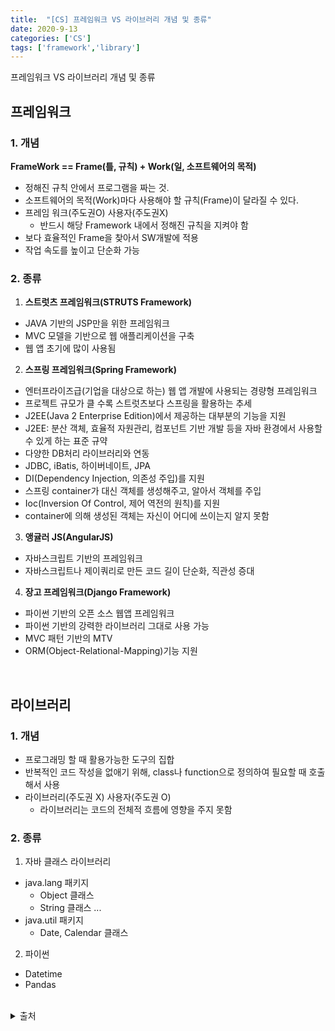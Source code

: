 ```yaml
---
title:  "[CS] 프레임워크 VS 라이브러리 개념 및 종류"
date: 2020-9-13
categories: ['CS']
tags: ['framework','library']
---
```


프레임워크 VS 라이브러리 개념 및 종류

## 프레임워크

### 1. 개념
**FrameWork == Frame(틀, 규칙) + Work(일, 소프트웨어의 목적)**
-  정해진 규칙 안에서 프로그램을 짜는 것.
-  소프트웨어의 목적(Work)마다 사용해야 할 규칙(Frame)이 달라질 수 있다.
-  프레임 워크(주도권O) 사용자(주도권X) 
   -  반드시 해당 Framework 내에서 정해진 규칙을 지켜야 함
- 보다 효율적인 Frame을 찾아서 SW개발에 적용
-  작업 속도를 높이고 단순화 가능

### 2. 종류
1. **스트럿츠 프레임워크(STRUTS Framework)**
  - JAVA 기반의 JSP만을 위한 프레임워크
  - MVC 모델을 기반으로 웹 애플리케이션을 구축
  - 웹 앱 초기에 많이 사용됨
2. **스프링 프레임워크(Spring Framework)**
  - 엔터프라이즈급(기업을 대상으로 하는) 웹 앱 개발에 사용되는 경량형 프레임워크
  - 프로젝트 규모가 클 수록 스트럿츠보다 스프링을 활용하는 추세
  - J2EE(Java 2 Enterprise Edition)에서 제공하는 대부분의 기능을 지원
  - J2EE: 분산 객체, 효율적 자원관리, 컴포넌트 기반 개발 등을 자바 환경에서 사용할 수 있게 하는 표준 규약 
  - 다양한 DB처리 라이브러리와 연동
  - JDBC, iBatis, 하이버네이트, JPA
  - DI(Dependency Injection, 의존성 주입)를 지원
  - 스프링 container가 대신 객체를 생성해주고, 알아서 객체를 주입
  - Ioc(Inversion Of Control, 제어 역전의 원칙)를 지원
  - container에 의해 생성된 객체는 자신이 어디에 쓰이는지 알지 못함
3. **앵귤러 JS(AngularJS)**
  - 자바스크립트 기반의 프레임워크
  - 자바스크립트나 제이쿼리로 만든 코드 길이 단순화, 직관성 증대
4. **장고 프레임워크(Django Framework)**
  - 파이썬 기반의 오픈 소스 웹앱 프레임워크
  - 파이썬 기반의 강력한 라이브러리 그대로 사용 가능
- MVC 패턴 기반의 MTV
- ORM(Object-Relational-Mapping)기능 지원

<br>


## 라이브러리

### 1. 개념
- 프로그래밍 할 때 활용가능한 도구의 집합
-  반복적인 코드 작성을 없애기 위해,  class나 function으로 정의하여 필요할 때 호출해서 사용
- 라이브러리(주도권 X) 사용자(주도권 O)
    - 라이브러리는 코드의 전체적 흐름에 영향을 주지 못함

### 2. 종류
1. 자바 클래스 라이브러리
-  java.lang 패키지
   -  Object 클래스
   -  String 클래스 ... 
-  java.util 패키지
   -  Date, Calendar 클래스 
2. 파이썬
-  Datetime
-  Pandas 

<br>

<details>
<summary>출처</summary>

- https://www.castingn.com/sourcing/kkultip_detail/110<br>
- https://webclub.tistory.com/458<br>
- https://engkimbs.tistory.com/673<br>
- https://www.linux.co.kr/home2/board/subbs/board.php?bo_table=lecture&wr_id=600<br>
- https://sehun-kim.github.io/sehun/springbean-lifecycle/<br>

</details>